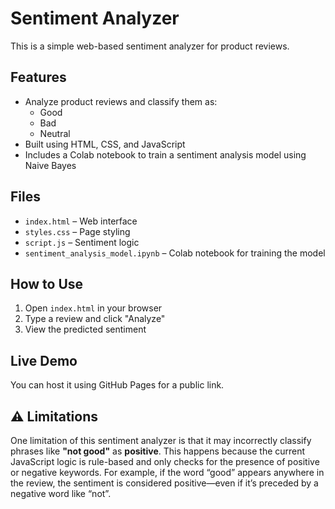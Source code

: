 # Sentiment Analyzer

This is a simple web-based sentiment analyzer for product reviews.

## Features

- Analyze product reviews and classify them as:
  - Good 
  - Bad 
  - Neutral 
- Built using HTML, CSS, and JavaScript
- Includes a Colab notebook to train a sentiment analysis model using Naive Bayes

## Files

- `index.html` – Web interface
- `styles.css` – Page styling
- `script.js` – Sentiment logic
- `sentiment_analysis_model.ipynb` – Colab notebook for training the model

## How to Use

1. Open `index.html` in your browser
2. Type a review and click "Analyze"
3. View the predicted sentiment

## Live Demo

You can host it using GitHub Pages for a public link.

## ⚠️ Limitations

One limitation of this sentiment analyzer is that it may incorrectly classify phrases like **"not good"** as **positive**. This happens because the current JavaScript logic is rule-based and only checks for the presence of positive or negative keywords. For example, if the word “good” appears anywhere in the review, the sentiment is considered positive—even if it’s preceded by a negative word like “not”.
